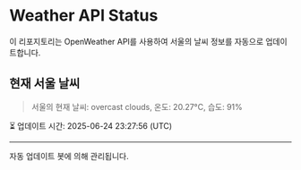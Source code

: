 
# Weather API Status

이 리포지토리는 OpenWeather API를 사용하여 서울의 날씨 정보를 자동으로 업데이트합니다.

## 현재 서울 날씨
> 서울의 현재 날씨: overcast clouds, 온도: 20.27°C, 습도: 91%

⏳ 업데이트 시간: 2025-06-24 23:27:56 (UTC)

---
자동 업데이트 봇에 의해 관리됩니다.
